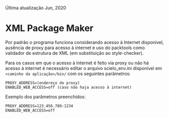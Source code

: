 Última atualização Jun, 2020


# XML Package Maker

Por padrão o programa funciona considerando acesso à Internet disponível, ausência de proxy para acesso à internet e uso do packtools como validador de estrutura de XML (em substituição ao style-checker).

Para os casos em que o acesso à Internet é feito via proxy ou não há acesso à internet é necessário editar o arquivo scielo_env.ini disponível em `<caminho da aplicação>/bin/` com os seguintes parâmetros:

    PROXY_ADDRESS=(endereço do proxy)
    ENABLED_WEB_ACCESS=off (caso não haja acesso à internet)


Exemplo dos parâmetros preenchidos:

    PROXY_ADDRESS=123.456.789:1234
    ENABLED_WEB_ACCESS=off

